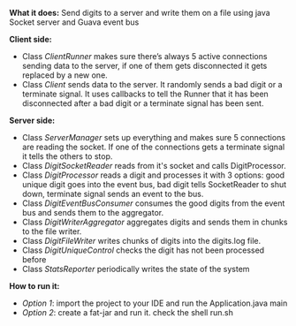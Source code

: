 **What it does:**
Send digits to a server and write them on a file using java Socket server and Guava event bus

**Client side:**
- Class _ClientRunner_ makes sure there’s always 5 active connections sending data to the server, if one of them gets disconnected it gets replaced by a new one.
- Class _Client_ sends data to the server. It randomly sends a bad digit or a terminate signal. It uses callbacks to tell the Runner that it has been disconnected after a bad digit or a terminate signal has been sent.

**Server side:**
- Class _ServerManager_ sets up everything and makes sure 5 connections are reading the socket. If one of the connections gets a terminate signal it tells the others to stop.
- Class _DigitSocketReader_ reads from it's socket and calls DigitProcessor.
- Class _DigitProcessor_ reads a digit and processes it with 3 options: good unique digit goes into the event bus, bad digit tells SocketReader to shut down, terminate signal sends an event to the bus.
- Class _DigitEventBusConsumer_ consumes the good digits from the event bus and sends them to the aggregator.
- Class _DigitWriterAggregator_ aggregates digits and sends them in chunks to the file writer.
- Class _DigitFileWriter_ writes chunks of digits into the digits.log file.
- Class _DigitUniqueControl_ checks the digit has not been processed before
- Class _StatsReporter_ periodically writes the state of the system


**How to run it:**

- _Option 1_: import the project to your IDE and run the Application.java main
- _Option 2_: create a fat-jar and run it. check the shell run.sh
